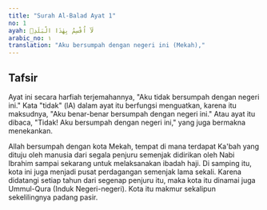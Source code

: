 ```yaml
---
title: "Surah Al-Balad Ayat 1"
no: 1
ayah: لَآ اُقْسِمُ بِهٰذَا الْبَلَدِۙ
arabic_no: ١
translation: "Aku bersumpah dengan negeri ini (Mekah),"
---
```


## Tafsir

Ayat ini secara harfiah terjemahannya, "Aku tidak bersumpah dengan negeri ini." Kata "tidak" (lA) dalam ayat itu berfungsi menguatkan, karena itu maksudnya, "Aku benar-benar bersumpah dengan negeri ini." Atau ayat itu dibaca, "Tidak! Aku bersumpah dengan negeri ini," yang juga bermakna menekankan. 

Allah bersumpah dengan kota Mekah, tempat di mana terdapat Ka'bah yang dituju oleh manusia dari segala penjuru semenjak didirikan oleh Nabi Ibrahim sampai sekarang untuk melaksanakan ibadah haji. Di samping itu, kota ini juga menjadi pusat perdagangan semenjak lama sekali. Karena didatangi setiap tahun dari segenap penjuru itu, maka kota itu dinamai juga Ummul-Qura (Induk Negeri-negeri). Kota itu makmur sekalipun sekelilingnya padang pasir.
